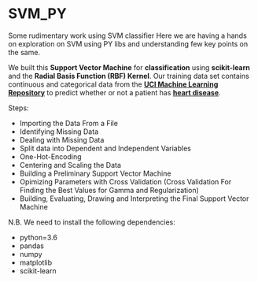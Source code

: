 # SVM_PY
Some rudimentary work using SVM classifier 
Here we are having a hands on exploration on SVM using PY libs and understanding few key points on the same.

We built this **Support Vector Machine** for **classification** using **scikit-learn** and the **Radial Basis Function (RBF) Kernel**. 
Our training data set contains continuous and categorical data from the **[UCI Machine Learning 
Repository](https://archive.ics.uci.edu/ml/index.php)** to predict whether or not a patient has **[heart disease](https://archive.ics.uci.edu/ml/datasets/Heart+Disease)**.

Steps:
- Importing the Data From a File
- Identifying Missing Data
- Dealing with Missing Data
- Split data into Dependent and Independent Variables 
- One-Hot-Encoding
- Centering and Scaling the Data
- Building a Preliminary Support Vector Machine
- Opimizing Parameters with Cross Validation (Cross Validation For Finding the Best Values for Gamma and Regularization)
- Building, Evaluating, Drawing and Interpreting the Final Support Vector Machine


N.B. We need to install the following dependencies:
  - python=3.6
  - pandas
  - numpy
  - matplotlib
  - scikit-learn
